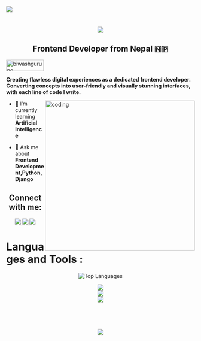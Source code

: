 <img src ="https://github.com/BiwashGurung/BiwashGurung/blob/main/gif.gif">

<h1 align="center">
 <img src ="https://readme-typing-svg.demolab.com?font=Righteous&pause=1000&color=F7F7F7&center=true&vCenter=true&width=435&lines=Hello+There+!;I'm+Biwash+Gurung;" />



<h2 align="center">Frontend Developer from Nepal 🇳🇵</h2>
<p align="left">
  <img src="https://komarev.com/ghpvc/?username=biwashgurung&label=watching&color=000000&style=flat" alt="biwashgurung" width="100" height="30" />
</p>
 <p><strong>Creating flawless digital experiences as a dedicated frontend developer. Converting concepts into user-friendly and visually stunning interfaces, with each line of code I write.
 </strong> </p>

<img align="right" alt="coding" width="400" src="https://media.tenor.com/-UygBh3nnfEAAAAC/coding.gif">




- 🌱 I’m currently learning **Artificial Intelligence**

- 💬 Ask me about **Frontend Development,Python, Django**



  

<h2 align="center"> Connect with me:</h2>

<div align="center"> 
  <a href="mailto:biwashgrg10@gmail.com">
    <img src="https://img.shields.io/badge/Gmail-333333?style=for-the-badge&logo=gmail&logoColor=red" />
  </a>
  <a href="https://linkedin.com" >
    <img src="https://img.shields.io/badge/LinkedIn-0077B5?style=for-the-badge&logo=linkedin&logoColor=white" target="_blank" />
  </a>
  <a href="https://www.biwashgurung.com.np/">
     <img src="https://img.shields.io/badge/Portfolio-FF5722?style=for-the-badge&logo=todoist&logoColor=white" target="_blank" />
  </a>
</div>

# Languages and Tools :
   <p align="center">
  <img src="https://github-readme-stats.vercel.app/api/top-langs/?username=BiwashGurung&theme=dark&hide_border=false&include_all_commits=true&count_private=true&layout=compact" alt="Top Languages" />    
</p>                                
<div align="center">
    <img src="https://skillicons.dev/icons?i=github,python,javascript" /><br>
    <img src="https://skillicons.dev/icons?i=react,arduino,idea,eclipse,cloudflare" /><br>
    <img src = "https://skillicons.dev/icons?i=bootstrap,c,java,mysql,html,css,figma,git,linux,tailwindcss" />
</div>












<br></br>
<h3 align="center">
<img src="https://readme-typing-svg.demolab.com?font=Righteous&pause=1000&color=F7F7F7&center=true&vCenter=true&width=435&lines=Thankyou+for+visiting+!;Email+me+when+you+want+to+collab;I'm+always+ready+to+collab+">
</h3>








